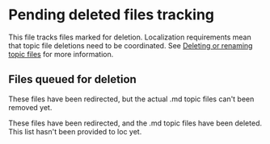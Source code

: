 # Pending deleted files tracking

This file tracks files marked for deletion. Localization requirements mean that topic file deletions need to be coordinated. See [Deleting or renaming topic files](https://review.docs.microsoft.com/en-us/bacx/delete-rename?branch=main) for more information.

## Files queued for deletion

These files have been redirected, but the actual .md topic files can't been removed yet.

These files have been redirected, and the .md topic files have been deleted. This list hasn't been provided to loc yet.
